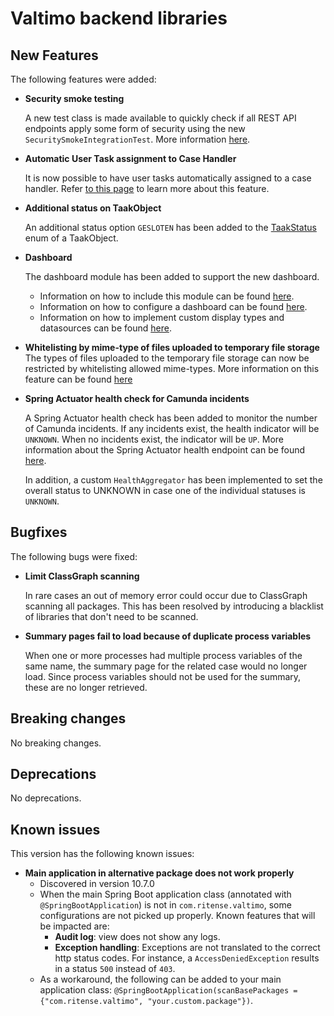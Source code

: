 # Valtimo backend libraries

## New Features

The following features were added:

*   **Security smoke testing**

    A new test class is made available to quickly check if all REST API endpoints apply some form of security using the new `SecuritySmokeIntegrationTest`. More information [here](../../../running-valtimo/application-configuration/security-testing.md).
*   **Automatic User Task assignment to Case Handler**

    It is now possible to have user tasks automatically assigned to a case handler. Refer [to this page](../../../features/document/automatic-task-assignment.md) to learn more about this feature.
*   **Additional status on TaakObject**

    An additional status option `GESLOTEN` has been added to the [TaakStatus](https://github.com/valtimo-platform/valtimo-backend-libraries/blob/main/zgw/portaaltaak/src/main/kotlin/com/ritense/portaaltaak/TaakObject.kt#L49) enum of a TaakObject.
*   **Dashboard**

    The dashboard module has been added to support the new dashboard.

    * Information on how to include this module can be found [here](../../../fundamentals/getting-started/modules/core/dashboard.md).
    * Information on how to configure a dashboard can be found [here](../../../features/dashboard/).
    * Information on how to implement custom display types and datasources can be found [here](../../../features/dashboard/dashboard/).
* **Whitelisting by mime-type of files uploaded to temporary file storage** The types of files uploaded to the temporary file storage can now be restricted by whitelisting allowed mime-types. More information on this feature can be found [here](../../../features/upload/temporary-file-storage.md#whitelisting-file-types-for-uploads)
*   **Spring Actuator health check for Camunda incidents**

    A Spring Actuator health check has been added to monitor the number of Camunda incidents. If any incidents exist, the health indicator will be `UNKNOWN`. When no incidents exist, the indicator will be `UP`. More information about the Spring Actuator health endpoint can be found [here](https://docs.spring.io/spring-boot/docs/current/reference/html/actuator.html#actuator.endpoints.health).

    In addition, a custom `HealthAggregator` has been implemented to set the overall status to UNKNOWN in case one of the individual statuses is `UNKNOWN`.

## Bugfixes

The following bugs were fixed:

*   **Limit ClassGraph scanning**

    In rare cases an out of memory error could occur due to ClassGraph scanning all packages. This has been resolved by introducing a blacklist of libraries that don't need to be scanned.
*   **Summary pages fail to load because of duplicate process variables**

    When one or more processes had multiple process variables of the same name, the summary page for the related case would no longer load. Since process variables should not be used for the summary, these are no longer retrieved.

## Breaking changes

No breaking changes.

## Deprecations

No deprecations.

## Known issues

This version has the following known issues:

* **Main application in alternative package does not work properly**
  * Discovered in version 10.7.0
  * When the main Spring Boot application class (annotated with `@SpringBootApplication`) is not in `com.ritense.valtimo`, some configurations are not picked up properly. Known features that will be impacted are:
    * **Audit log**: view does not show any logs.
    * **Exception handling**: Exceptions are not translated to the correct http status codes. For instance, a `AccessDeniedException` results in a status `500` instead of `403`.
  * As a workaround, the following can be added to your main application class: `@SpringBootApplication(scanBasePackages = {"com.ritense.valtimo", "your.custom.package"})`.
